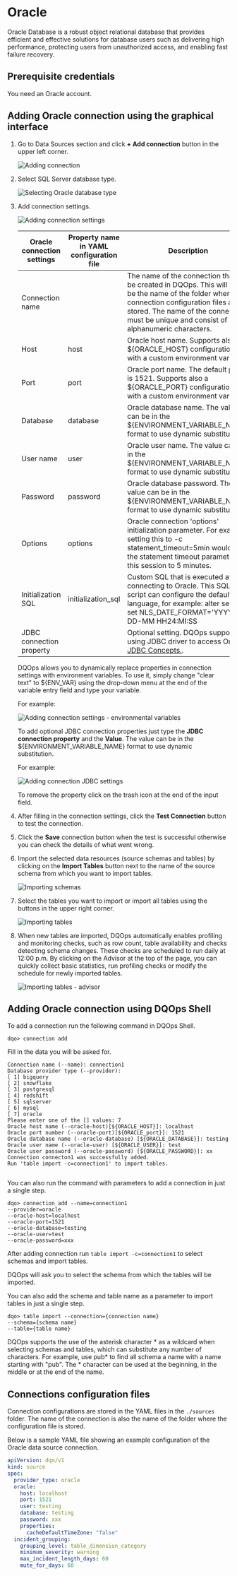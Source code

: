 # Oracle

Oracle Database is a robust object relational database that provides efficient and effective solutions for database 
users such as delivering high performance, protecting users from unauthorized access, and enabling fast failure recovery.

## Prerequisite credentials

You need an Oracle account. 

## Adding Oracle connection using the graphical interface

1. Go to Data Sources section and click **+ Add connection** button in the upper left corner.

    ![Adding connection](https://dqops.com/docs/images/working-with-dqo/adding-connections/adding-connection.png)

2. Select SQL Server database type.

    ![Selecting Oracle database type](https://dqops.com/docs/images/working-with-dqo/adding-connections/adding-connection-oracle.png)

3. Add connection settings.

    ![Adding connection settings](https://dqops.com/docs/images/working-with-dqo/adding-connections/connection-settings-oracle2.png)

    | Oracle connection settings | Property name in YAML configuration file | Description                                                                                                                                                                                                                               | 
    |------------------------------------------|-------------------------------------------------------------------------------------------------------------------------------------------------------------------------------------------------------------------------------------------|-----------------------------------------------------------------------------------------------------------------------------------------------------------------------------------------------------------------------------------------|
    | Connection name            |                                          | The name of the connection that will be created in DQOps. This will also be the name of the folder where the connection configuration files are stored. The name of the connection must be unique and consist of alphanumeric characters. |
    | Host                       | host                                     | Oracle host name. Supports also a ${ORACLE_HOST} configuration with a custom environment variable.                                                                                                                                        |
    | Port                       | port                                     | Oracle port name. The default port is 1521. Supports also a ${ORACLE_PORT} configuration with a custom environment variable.                                                                                                              |
    | Database                   | database                                 | Oracle database name. The value can be in the ${ENVIRONMENT_VARIABLE_NAME} format to use dynamic substitution.                                                                                                                            |
    | User name                  | user                                     | Oracle user name. The value can be in the ${ENVIRONMENT_VARIABLE_NAME} format to use dynamic substitution.                                                                                                                                |
    | Password                   | password                                 | Oracle database password. The value can be in the ${ENVIRONMENT_VARIABLE_NAME} format to use dynamic substitution.                                                                                                                        |
    | Options                    | options                                  | Oracle connection 'options' initialization parameter. For example setting this to -c statement_timeout=5min would set the statement timeout parameter for this session to 5 minutes.                                                      |
    | Initialization SQL         | initialization_sql                       | Custom SQL that is executed after connecting to Oracle. This SQL script can configure the default language, for example: alter session set NLS_DATE_FORMAT='YYYY-DD-MM HH24:MI:SS                                                         |
    | JDBC connection property   |                                          | Optional setting. DQOps supports using JDBC driver to access Oracle. [JDBC Concepts.](https://docs.oracle.com/en/database/oracle/oracle-database/23/jjdbc/introducing-JDBC.html).                                                         |
    
    DQOps allows you to dynamically replace properties in connection settings with environment variables. To use it, simply
    change "clear text" to ${ENV_VAR} using the drop-down menu at the end of the variable entry field and type your variable.

    For example:

    ![Adding connection settings - environmental variables](https://dqops.com/docs/images/working-with-dqo/adding-connections/connection-settings-envvar.jpg)

    To add optional JDBC connection properties just type the **JDBC connection property** and the **Value**. The value
    can be in the ${ENVIRONMENT_VARIABLE_NAME} format to use dynamic substitution.

    For example:

    ![Adding connection JDBC settings](https://dqops.com/docs/images/working-with-dqo/adding-connections/connection-settings-JDBC-properties.jpg)

    To remove the property click on the trash icon at the end of the input field.

4. After filling in the connection settings, click the **Test Connection** button to test the connection.
5. Click the **Save** connection button when the test is successful otherwise you can check the details of what went wrong.
6. Import the selected data resources (source schemas and tables) by clicking on the **Import Tables** button next to
   the name of the source schema from which you want to import tables.

    ![Importing schemas](https://dqops.com/docs/images/working-with-dqo/adding-connections/importing-schemas.png)

7. Select the tables you want to import or import all tables using the buttons in the upper right corner.

    ![Importing tables](https://dqops.com/docs/images/working-with-dqo/adding-connections/importing-tables.png)

8. When new tables are imported, DQOps automatically enables profiling and monitoring checks, such as row count, table availability and checks detecting schema changes. These checks are scheduled to run daily at 12:00 p.m. By clicking on the Advisor at the top of the page, you can quickly collect basic statistics, run profiling checks or modify the schedule for newly imported tables.

    ![Importing tables - advisor](https://dqops.com/docs/images/working-with-dqo/adding-connections/importing-tables-advisor.png)

## Adding Oracle connection using DQOps Shell

To add a connection run the following command in DQOps Shell.

```
dqo> connection add
```

Fill in the data you will be asked for.

```
Connection name (--name): connection1
Database provider type (--provider): 
[ 1] bigquery
[ 2] snowflake
[ 3] postgresql
[ 4] redshift
[ 5] sqlserver
[ 6] mysql
[ 7] oracle
Please enter one of the [] values: 7
Oracle host name (--oracle-host)[${ORACLE_HOST}]: localhost
Oracle port number (--oracle-port)[${ORACLE_port}]: 1521
Oracle database name (--oracle-database) [${ORACLE_DATABASE}]: testing
Oracle user name (--oracle-user) [${ORACLE_USER}]: test
Oracle user password (--oracle-password) [${ORACLE_PASSWORD}]: xx
Connection connecton1 was successfully added.
Run 'table import -c=connection1' to import tables.


```

You can also run the command with parameters to add a connection in just a single step.

```
dqo> connection add --name=connection1
--provider=oracle
--oracle-host=localhost
--oracle-port=1521
--oracle-database=testing
--oracle-user=test
--oracle-password=xxx
```

After adding connection run `table import -c=connection1` to select schemas and import tables.

DQOps will ask you to select the schema from which the tables will be imported.

You can also add the schema and table name as a parameter to import tables in just a single step.

```
dqo> table import --connection={connection name}
--schema={schema name}
--table={table name}
```
DQOps supports the use of the asterisk character * as a wildcard when selecting schemas and tables, which can substitute
any number of characters. For example, use  pub* to find all schema a name with a name starting with "pub". The *
character can be used at the beginning, in the middle or at the end of the name.

## Connections configuration files

Connection configurations are stored in the YAML files in the `./sources` folder. The name of the connection is also
the name of the folder where the configuration file is stored.

Below is a sample YAML file showing an example configuration of the Oracle data source connection.

``` yaml
apiVersion: dqo/v1
kind: source
spec:
  provider_type: oracle
  oracle:
    host: localhost
    port: 1521
    user: testing
    database: testing
    password: xxx
    properties:
      cacheDefaultTimeZone: "false"
  incident_grouping:
    grouping_level: table_dimension_category
    minimum_severity: warning
    max_incident_length_days: 60
    mute_for_days: 60
```